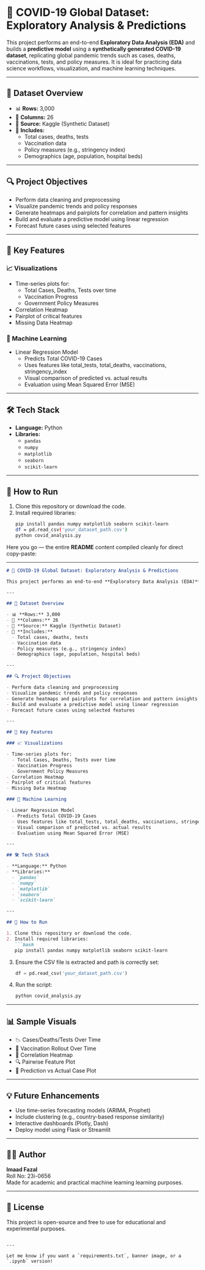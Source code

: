 # 🦠 COVID-19 Global Dataset: Exploratory Analysis & Predictions

This project performs an end-to-end **Exploratory Data Analysis (EDA)** and builds a **predictive model** using a **synthetically generated COVID-19 dataset**, replicating global pandemic trends such as cases, deaths, vaccinations, tests, and policy measures. It is ideal for practicing data science workflows, visualization, and machine learning techniques.

---

## 📁 Dataset Overview

- 📊 **Rows:** 3,000  
- 🧬 **Columns:** 26  
- 📌 **Source:** Kaggle (Synthetic Dataset)  
- 🧪 **Includes:**  
  - Total cases, deaths, tests  
  - Vaccination data  
  - Policy measures (e.g., stringency index)  
  - Demographics (age, population, hospital beds)  

---

## 🔍 Project Objectives

- Perform data cleaning and preprocessing  
- Visualize pandemic trends and policy responses  
- Generate heatmaps and pairplots for correlation and pattern insights  
- Build and evaluate a predictive model using linear regression  
- Forecast future cases using selected features  

---

## 📌 Key Features

### 📈 Visualizations

- Time-series plots for:
  - Total Cases, Deaths, Tests over time  
  - Vaccination Progress  
  - Government Policy Measures  
- Correlation Heatmap  
- Pairplot of critical features  
- Missing Data Heatmap  

### 🤖 Machine Learning

- Linear Regression Model  
  - Predicts Total COVID-19 Cases  
  - Uses features like total_tests, total_deaths, vaccinations, stringency_index  
  - Visual comparison of predicted vs. actual results  
  - Evaluation using Mean Squared Error (MSE)  

---

## 🛠️ Tech Stack

- **Language:** Python  
- **Libraries:**
  - `pandas`  
  - `numpy`  
  - `matplotlib`  
  - `seaborn`  
  - `scikit-learn`  

---

## 🚀 How to Run

1. Clone this repository or download the code.  
2. Install required libraries:
   ```bash
   pip install pandas numpy matplotlib seaborn scikit-learn
   df = pd.read_csv('your_dataset_path.csv')
   python covid_analysis.py
Here you go — the entire **README** content compiled cleanly for direct copy-paste:

---

```markdown
# 🦠 COVID-19 Global Dataset: Exploratory Analysis & Predictions

This project performs an end-to-end **Exploratory Data Analysis (EDA)** and builds a **predictive model** using a **synthetically generated COVID-19 dataset**, replicating global pandemic trends such as cases, deaths, vaccinations, tests, and policy measures. It is ideal for practicing data science workflows, visualization, and machine learning techniques.

---

## 📁 Dataset Overview

- 📊 **Rows:** 3,000  
- 🧬 **Columns:** 26  
- 📌 **Source:** Kaggle (Synthetic Dataset)  
- 🧪 **Includes:**  
  - Total cases, deaths, tests  
  - Vaccination data  
  - Policy measures (e.g., stringency index)  
  - Demographics (age, population, hospital beds)  

---

## 🔍 Project Objectives

- Perform data cleaning and preprocessing  
- Visualize pandemic trends and policy responses  
- Generate heatmaps and pairplots for correlation and pattern insights  
- Build and evaluate a predictive model using linear regression  
- Forecast future cases using selected features  

---

## 📌 Key Features

### 📈 Visualizations

- Time-series plots for:
  - Total Cases, Deaths, Tests over time  
  - Vaccination Progress  
  - Government Policy Measures  
- Correlation Heatmap  
- Pairplot of critical features  
- Missing Data Heatmap  

### 🤖 Machine Learning

- Linear Regression Model  
  - Predicts Total COVID-19 Cases  
  - Uses features like total_tests, total_deaths, vaccinations, stringency_index  
  - Visual comparison of predicted vs. actual results  
  - Evaluation using Mean Squared Error (MSE)  

---

## 🛠️ Tech Stack

- **Language:** Python  
- **Libraries:**
  - `pandas`  
  - `numpy`  
  - `matplotlib`  
  - `seaborn`  
  - `scikit-learn`  

---

## 🚀 How to Run

1. Clone this repository or download the code.  
2. Install required libraries:
   ```bash
   pip install pandas numpy matplotlib seaborn scikit-learn
   ```
3. Ensure the CSV file is extracted and path is correctly set:
   ```python
   df = pd.read_csv('your_dataset_path.csv')
   ```
4. Run the script:
   ```bash
   python covid_analysis.py
   ```

---

## 📊 Sample Visuals

- 📉 Cases/Deaths/Tests Over Time  
- 💉 Vaccination Rollout Over Time  
- 🧩 Correlation Heatmap  
- 🔍 Pairwise Feature Plot  
- 🎯 Prediction vs Actual Case Plot  

---

## 💡 Future Enhancements

- Use time-series forecasting models (ARIMA, Prophet)  
- Include clustering (e.g., country-based response similarity)  
- Interactive dashboards (Plotly, Dash)  
- Deploy model using Flask or Streamlit  

---

## 🙋‍♂️ Author

**Imaad Fazal**  
Roll No: 23i-0656  
Made for academic and practical machine learning learning purposes.  

---

## 📘 License

This project is open-source and free to use for educational and experimental purposes.
```

---

Let me know if you want a `requirements.txt`, banner image, or a `.ipynb` version!
